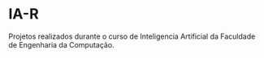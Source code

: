 # IA-R

Projetos realizados durante o curso de Inteligencia Artificial da Faculdade de Engenharia da Computação.
